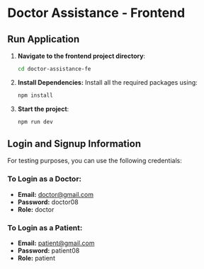 # Doctor Assistance - Frontend

## Run Application

1. **Navigate to the frontend project directory**:
    ```bash
    cd doctor-assistance-fe
    ```

2. **Install Dependencies:**
   Install all the required packages using:
   ```bash
   npm install
   ```

3. **Start the project**:
    ```bash
    npm run dev
    ``` 


## Login and Signup Information

For testing purposes, you can use the following credentials:

### To Login as a Doctor:
- **Email:** doctor@gmail.com
- **Password:** doctor08
- **Role:** doctor

### To Login as a Patient:
- **Email:** patient@gmail.com
- **Password:** patient08
- **Role:** patient

